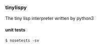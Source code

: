 ### tinylispy

The tiny lisp interpreter written by python3

#### unit tests
```
$ nosetests -sv
```
